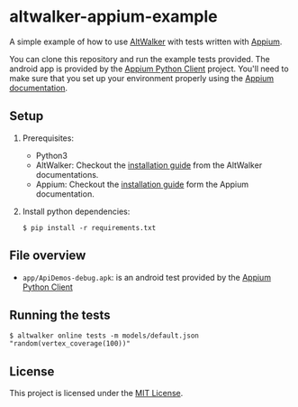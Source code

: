 # altwalker-appium-example

A simple example of how to use [AltWalker](https://altom.gitlab.io/altwalker/altwalker/) with tests written with [Appium](https://appium.io/).

You can clone this repository and run the example tests provided. The android app is provided by the [Appium Python Client](https://github.com/appium/python-client) project. You'll need to make sure that you set up your environment properly using the [Appium documentation](https://appium.io/).

## Setup

1. Prerequisites:

    * Python3
    * AltWalker: Checkout the [installation guide](https://altom.gitlab.io/altwalker/altwalker/installation.html) from the AltWalker documentations.
    * Appium: Checkout the [installation guide](https://appium.io/docs/en/about-appium/getting-started/?lang=en#installing-appium) form the Appium documentation.

2. Install python dependencies:

    ```
    $ pip install -r requirements.txt
    ```

## File overview

* `app/ApiDemos-debug.apk`: is an android test provided by the [Appium Python Client](https://github.com/appium/python-client)


## Running the tests

```
$ altwalker online tests -m models/default.json "random(vertex_coverage(100))"
```

## License

This project is licensed under the [MIT License](LICENSE).
